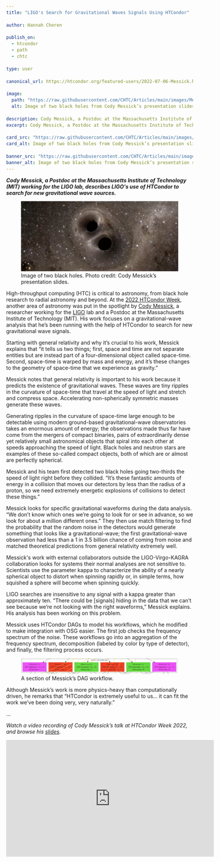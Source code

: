 ```yaml
---
title: "LIGO's Search for Gravitational Waves Signals Using HTCondor"

author: Hannah Cheren

publish_on:
  - htcondor
  - path
  - chtc
  
type: user

canonical_url: https://htcondor.org/featured-users/2022-07-06-Messick.html

image:
  path: "https://raw.githubusercontent.com/CHTC/Articles/main/images/Messick-card.png"
  alt: Image of two black holes from Cody Messick’s presentation slides. 
  
description: Cody Messick, a Postdoc at the Massachusetts Institute of Technology (MIT) working for the LIGO lab, describes LIGO's use of HTCondor to search for new gravitational wave sources.
excerpt: Cody Messick, a Postdoc at the Massachusetts Institute of Technology (MIT) working for the LIGO lab, describes LIGO's use of HTCondor to search for new gravitational wave sources.

card_src: "https://raw.githubusercontent.com/CHTC/Articles/main/images/Messick-card.png"
card_alt: Image of two black holes from Cody Messick’s presentation slides.

banner_src: "https://raw.githubusercontent.com/CHTC/Articles/main/images/Messick-card.png"
banner_alt: Image of two black holes from Cody Messick’s presentation slides.
---
```

  ***Cody Messick, a Postdoc at the Massachusetts Institute of Technology (MIT) working for the LIGO lab, describes LIGO's use of HTCondor to search for new gravitational wave sources.***

  <figure>
  <img src="https://raw.githubusercontent.com/CHTC/Articles/main/images/Messick-card.png" alt="Image of two black holes. Photo credit: Cody Messick’s presentation slides."/>
  <figcaption class="figure-caption">Image of two black holes. Photo credit: Cody Messick’s presentation slides.<br/></figcaption>
</figure>

  High-throughput computing (HTC) is critical to astronomy, from black hole research to radial astronomy and beyond. At the [2022 HTCondor Week](https://agenda.hep.wisc.edu/event/1733/timetable/?view=standard), another area of astronomy was put in the spotlight by [Cody Messick](https://space.mit.edu/people/messick-cody/), a researcher working for the [LIGO](https://space.mit.edu/instrumentation/ligo/) lab and a Postdoc at the Massachusetts Institute of Technology (MIT). His work focuses on a gravitational-wave analysis that he’s been running with the help of HTCondor to search for new gravitational wave signals.

  Starting with general relativity and why it’s crucial to his work, Messick explains that “it tells us two things; first, space and time are not separate entities but are instead part of a four-dimensional object called space-time. Second, space-time is warped by mass and energy, and it’s these changes to the geometry of space-time that we experience as gravity.”

  Messick notes that general relativity is important to his work because it predicts the existence of gravitational waves. These waves are tiny ripples in the curvature of space-time that travel at the speed of light and stretch and compress space. Accelerating non-spherically symmetric masses generate these waves.

  Generating ripples in the curvature of space-time large enough to be detectable using modern ground-based gravitational-wave observatories takes an enormous amount of energy; the observations made thus far have come from the mergers of compact binaries, pairs of extraordinarily dense yet relatively small astronomical objects that spiral into each other at speeds approaching the speed of light. Black holes and neutron stars are examples of these so-called compact objects, both of which are or almost are perfectly spherical.

  Messick and his team first detected two black holes going two-thirds the speed of light right before they collided. “It’s these fantastic amounts of energy in a collision that moves our detectors by less than the radius of a proton, so we need extremely energetic explosions of collisions to detect these things.”

  Messick looks for specific gravitational waveforms during the data analysis. “We don’t know which ones we’re going to look for or see in advance, so we look for about a million different ones.” They then use match filtering to find the probability that the random noise in the detectors would generate something that looks like a gravitational-wave; the first gravitational-wave observation had less than a 1 in 3.5 billion chance of coming from noise and matched theoretical predictions from general relativity extremely well. 

  Messick's work with external collaborators outside the LIGO-Virgo-KAGRA collaboration looks for systems  their normal analyses are not sensitive to. Scientists use the parameter kappa to characterize the ability of a nearly spherical object to distort when spinning rapidly or, in simple terms, how squished a sphere will become when spinning quickly. 

  LIGO searches are insensitive to any signal with a kappa greater than approximately ten. “There could be [signals] hiding in the data that we can’t see because we’re not looking with the right waveforms,” Messick explains. His analysis has been working on this problem.

  Messick uses HTCondor DAGs to model his workflows, which he modified to make integration with OSG easier. The first job checks the frequency spectrum of the noise. These workflows go into an aggregation of the frequency spectrum, decomposition (labeled by color by type of detector), and finally, the filtering process occurs.
  
  <figure>
  <img src="https://raw.githubusercontent.com/CHTC/Articles/main/images/Messick-workflow.png" alt="A section of Messick’s DAG workflow."/>
  <figcaption class="figure-caption">A section of Messick’s DAG workflow.<br/></figcaption>
</figure>

Although Messick’s work is more physics-heavy than computationally driven, he remarks that “HTCondor is extremely useful to us… it can fit the work we’ve been doing very, very naturally.”

...

  *Watch a video recording of Cody Messick’s talk at HTCondor Week 2022, and browse his [slides](https://agenda.hep.wisc.edu/event/1733/contributions/25501/attachments/8303/9586/How%20LIGO%20Analysis%20is%20using%20HTCondor.pdf).*

  <iframe width="560" height="315" src="https://www.youtube.com/embed/FcgpmPTXmaA" title="YouTube video player" frameborder="0" allow="accelerometer; autoplay; clipboard-write; encrypted-media; gyroscope; picture-in-picture" allowfullscreen></iframe>

